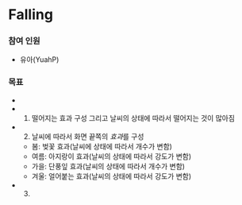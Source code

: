 # Falling
### 참여 인원
* 유아(YuahP)
### 목표 
* 
* 1. 떨어지는 효과 구성 그리고 날씨의 상태에 따라서 떨어지는 것이 많아짐
* 2. 날씨에 따라서 화면 끝쪽의 *효과*를 구성
  * 봄: 벚꽃 효과(날씨에 상태에 따라서 개수가 변함)
  * 여름: 아지랑이 효과(날씨의 상태에 따라서 강도가 변함)
  * 가을: 단풍잎 효과(날씨의 상태에 따라서 개수가 변함)
  * 겨울: 얼어붙는 효과(날씨의 상태에 따라서 강도가 변함)
* 3. 
  
###